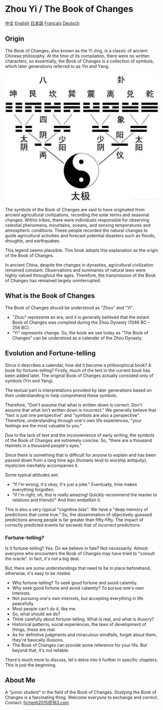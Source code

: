 # Zhou Yi / The Book of Changes

[中文](readme.md)
[English](readme-En.md)
[日本語](readme-Ja.md)
[Français](readme-Fr.md)
[Deutsch](readme-De.md)

## Origin

The Book of Changes, also known as the Yi Jing, is a classic of ancient Chinese philosophy. At the time of its compilation, there were no written characters, so essentially, the Book of Changes is a collection of symbols, which later generations referred to as Yin and Yang.

![插图：阴阳](image/yinyang.png)

The symbols of the Book of Changes are said to have originated from ancient agricultural civilizations, recording the solar terms and seasonal changes. Within tribes, there were individuals responsible for observing celestial phenomena, mountains, oceans, and sensing temperatures and atmospheric conditions. These people recorded the natural changes to guide agricultural activities and forecast potential disasters such as floods, droughts, and earthquakes.

This legend seems plausible. This book adopts this explanation as the origin of the Book of Changes.

In ancient China, despite the changes in dynasties, agricultural civilization remained constant. Observations and summaries of natural laws were highly valued throughout the ages. Therefore, the transmission of the Book of Changes has remained largely uninterrupted.

## What is the Book of Changes

The Book of Changes should be understood as "Zhou" and "Yi".
- "Zhou" represents an era, and it is generally believed that the extant Book of Changes was compiled during the Zhou Dynasty (1046 BC – 256 BC).
- "Yi" represents change.
So, the book we see today as "The Book of Changes" can be understood as a calendar of the Zhou Dynasty.

## Evolution and Fortune-telling

Since it describes a calendar, how did it become a philosophical book? A book for fortune-telling?
Firstly, much of the text in the current book has been added later. The original Book of Changes actually consisted only of symbols (Yin and Yang).

The textual part is interpretations provided by later generations based on their understanding to help comprehend these symbols.

Therefore, "Don't assume that what is written down is correct. Don't assume that what isn't written down is incorrect." We generally believe that "text is just one perspective" and "symbols are also a perspective". Therefore, understanding through one's own life experiences, "your feelings are the most valuable to you."

Due to the lack of text and the inconvenience of early writing, the symbols of the Book of Changes are extremely concise. So, "there are a thousand Hamlets in a thousand people's eyes."

Since there is something that is difficult for anyone to explain and has been passed down from a long time ago (humans tend to worship antiquity), mysticism inevitably accompanies it.

Some typical attitudes are:
- "If I'm wrong, it's okay, it's just a joke." Eventually, time makes everything forgotten.
- "If I'm right, oh, this is really amazing! Quickly recommend the master to relatives and friends!" And then embellish it.

This is also a very typical "cognitive bias". We have a "deep memory of predictions that come true." So, the dissemination of objectively guessed predictions among people is far greater than fifty-fifty. The impact of correctly predicted events far exceeds that of incorrect predictions.

### Fortune-telling?

Is it fortune-telling? Yes. Do we believe in fate? Not necessarily.
Almost everyone who encounters the Book of Changes may have tried to "consult the oracle". In fact, it's not a big deal.

But, there are some understandings that need to be in place beforehand, otherwise, it's easy to be misled.
- Why fortune-telling? To seek good fortune and avoid calamity.
- Why seek good fortune and avoid calamity? To pursue one's own interests.
- Not pursuing one's own interests, but accepting everything in life peacefully.
- Most people can't do it, like me.
- So, what should we do?
- Think carefully about fortune-telling. What is real, and what is illusory?
- Historical patterns, social experiences, the laws of development of things, these are real.
- As for definitive judgments and miraculous windfalls, forget about them, they're basically illusions.
- The Book of Changes can provide some reference for your life. But beyond that, it's not reliable.

There's much more to discuss, let's delve into it further in specific chapters. This is just the beginning.

## About Me

A "junior student" in the field of the Book of Changes.
Studying the Book of Changes is a fascinating thing. Welcome everyone to exchange and correct.
Contact: fjchenh2015@163.com
